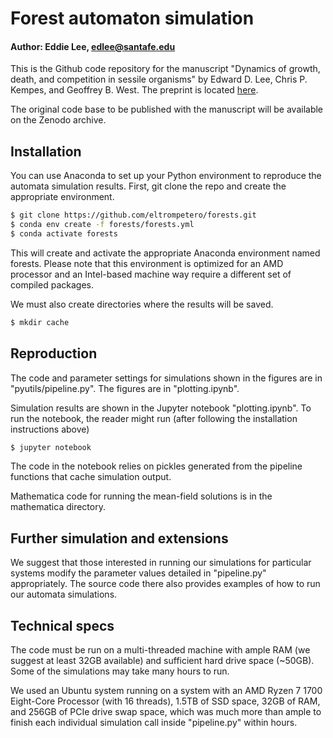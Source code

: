 # Forest automaton simulation
#### Author: Eddie Lee, edlee@santafe.edu

This is the Github code repository for the manuscript "Dynamics of growth, death, and
competition in sessile organisms" by Edward D. Lee, Chris P. Kempes, and Geoffrey B. West.
The preprint is located [here](https://arxiv.org/abs/2009.14699).

The original code base to be published with the manuscript will be available on the Zenodo
archive.


## Installation
You can use Anaconda to set up your Python environment to reproduce the automata
simulation results.  First, git clone the repo and create the appropriate environment.
```bash
$ git clone https://github.com/eltrompetero/forests.git
$ conda env create -f forests/forests.yml
$ conda activate forests
```
This will create and activate the appropriate Anaconda environment named forests. Please
note that this environment is optimized for an AMD processor and an Intel-based machine
way require a different set of compiled packages.

We must also create directories where the results will be saved.
```bash
$ mkdir cache
```


## Reproduction
The code and parameter settings for simulations shown in the figures are in
"pyutils/pipeline.py".  The figures are in "plotting.ipynb".

Simulation results are shown in the Jupyter notebook "plotting.ipynb". To run the
notebook, the reader might run (after following the installation instructions above)
```bash
$ jupyter notebook
```
The code in the notebook relies on pickles generated from the pipeline functions
that cache simulation output.

Mathematica code for running the mean-field solutions is in the mathematica directory.


## Further simulation and extensions
We suggest that those interested in running our simulations for particular systems modify
the parameter values detailed in "pipeline.py" appropriately. The source code there also
provides examples of how to run our automata simulations.


## Technical specs
The code must be run on a multi-threaded machine with ample RAM (we suggest at least
32GB available) and sufficient hard drive space (~50GB). Some of the simulations may take
many hours to run. 

We used an Ubuntu system running on a system with an AMD Ryzen 7 1700
Eight-Core Processor (with 16 threads), 1.5TB of SSD space, 32GB of RAM, and 256GB of
PCIe drive swap space, which was much more than ample to finish each individual simulation
call inside "pipeline.py" within hours.
